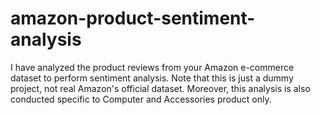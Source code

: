 # amazon-product-sentiment-analysis
I have analyzed the product reviews from your Amazon e-commerce dataset to perform sentiment analysis. Note that this is just a dummy project, not real Amazon's official dataset. Moreover, this analysis is also conducted specific to Computer and Accessories product only.
